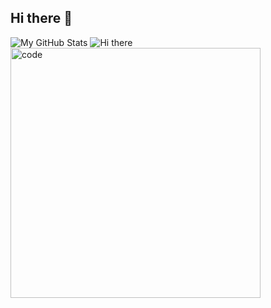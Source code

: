 ## Hi there 👋

<!--
**Krishantx/krishantx** is a ✨ _special_ ✨ repository because its `README.md` (this file) appears on your GitHub profile.

Here are some ideas to get you started:

- 🔭 I’m currently working on ...
- 🌱 I’m currently learning ...
- 👯 I’m looking to collaborate on ...
- 🤔 I’m looking for help with ...
- 💬 Ask me about ...
- 📫 How to reach me: ...
- 😄 Pronouns: ...
- ⚡ Fun fact: ...
-->

![My GitHub Stats](https://github-readme-stats.vercel.app/api?username=krishantx&show_icons=true&theme=radical&hide=rank)
![Hi there](https://tenor.com/view/cat-work-in-progress-progress-gif-6698056592000242882)
<img align= "center" width=400 src="https://tenor.com/view/cat-work-in-progress-progress-gif-6698056592000242882" alt="code" />
